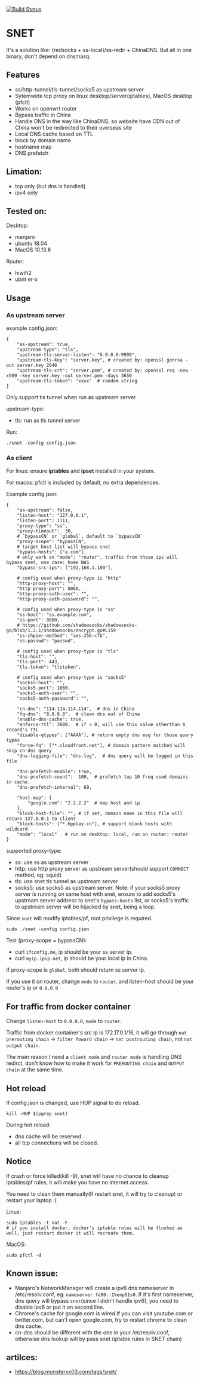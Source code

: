 [![Build Status](https://travis-ci.com/monsterxx03/snet.svg?branch=master)](https://travis-ci.com/monsterxx03/snet)

# SNET

It's a solution like: (redsocks + ss-local)/ss-redir + ChinaDNS. But all in one binary, don't depend on dnsmasq.


## Features

- ss/http-tunnel/tls-tunnel/socks5 as upstream server
- Sytemwide tcp proxy on linux desktop/server(iptables), MacOS desktop (pfctl)
- Works on openwrt router
- Bypass traffic in China
- Handle DNS in the way like ChinaDNS, so website have CDN out of China won't be redirected to their overseas site
- Local DNS cache based on TTL
- block by domain name
- hostname map
- DNS prefetch

## Limation:

- tcp only (but dns is handled)
- ipv4 only

## Tested on:

Desktop:

- manjaro
- ubuntu 18.04
- MacOS 10.13.6

Router:

- hiwifi2
- ubnt er-x

## Usage

### As upstream server

example config.json:

    {
        "as-upstream": true,
        "upstream-type": "tls",
        "upstream-tls-server-listen": "0.0.0.0:9999",
        "upstream-tls-key": "server.key", # created by: openssl genrsa -out server.key 2048
        "upstream-tls-crt": "server.pem", # created by: openssl req -new -x509 -key server.key -out server.pem -days 3650
        "upstream-tls-token": "xxxx"  # random string
    }

Only support tls tunnel when run as upstream server

upstream-type:

- tls: run as tls tunnel server

Run:

    ./snet -config config.json


### As client

For linux: ensure **iptables** and **ipset** installed in your system.

For macos: pfctl is included by default, no extra dependences.

Example config.json:

    {
        "as-upstream": false,
        "listen-host": "127.0.0.1",
        "listen-port": 1111,
        "proxy-type": "ss",
        "proxy-timeout":  30,
        # `bypassCN` or `global`, default to `bypassCN`
        "proxy-scope": "bypassCN",
        # target host list will bypass snet
        "bypass-hosts": ["a.com"],
        # only work on "mode": "router", traffic from those ips will bypass snet, use case: home NAS
        "bypass-src-ips": ["192.168.1.100"],

        # config used when proxy-type is "http"
        "http-proxy-host": "",
        "http-proxy-port": 8080,
        "http-proxy-auth-user": "",
        "http-proxy-auth-password": "",

        # config used when proxy-type is "ss"
        "ss-host": "ss.example.com",
        "ss-port": 8080,
        # https://github.com/shadowsocks/shadowsocks-go/blob/1.2.1/shadowsocks/encrypt.go#L159
        "ss-chpier-method": "aes-256-cfb",
        "ss-passwd": "passwd",

        # config used when proxy-type is "tls"
        "tls-host": "",
        "tls-port": 443,
        "tls-token": "tlstoken",

        # config used when proxy-type is "socks5"
        "socks5-host": "",
        "socks5-port": 1080,
        "socks5-auth-user": "",
        "socks5-auth-password": "",

        "cn-dns": "114.114.114.114",  # dns in China
        "fq-dns": "8.8.8.8",  # clean dns out of China
        "enable-dns-cache": true,
        "enforce-ttl": 3600,  # if > 0, will use this value otherthan A record's TTL
        "disable-qtypes": ["AAAA"], # return empty dns msg for those query types
        "force-fq": ["*.cloudfront.net"], # domain pattern matched will skip cn-dns query
        "dns-logging-file": "dns.log",  # dns query will be logged in this file

        "dns-prefetch-enable": true,
        "dns-prefetch-count":  100,  # prefetch top 10 freq used domains in cache.
        "dns-prefetch-interval": 60, 

        "host-map": {
            "google.com": "2.2.2.2"  # map host and ip
        },
        "block-host-file": "", # if set, domain name in this file will return 127.0.0.1 to client
        "block-hosts": ["*.hpplay.cn"], # support block hosts with wildcard
        "mode": "local"   # run on desktop: local, run on router: router
    }

supported proxy-type:

- ss: use ss as upstream server
- http: use http proxy server as upstream server(should support `CONNECT` method, eg: squid)
- tls: use snet tls tunnel as upstream server
- socks5: use socks5 as upstream server. Note: if your socks5 proxy server is running on same host with snet, ensure to add socks5's upstream server address to snet's `bypass-hosts` list, or socks5's traffic to upstream server will be hijacked by snet, being a loop.

Since `snet` will modify iptables/pf, root privilege is required. 

`sudo ./snet -config config.json`

Test (proxy-scope = bypassCN):

- curl `ifconfig.me`, ip should be your ss server ip.
- curl `myip.ipip.net`, ip should be your local ip in China.

If proxy-scope is `global`, both should return ss server ip.

If you use it on router, change `mode` to `router`, and listen-host should be your router's ip or `0.0.0.0`


## For traffic from docker container

Change `listen-host` to `0.0.0.0`, `mode` to `router`.

Traffic from docker container's src ip is 172.17.0.1/16, it will go through `nat prerouting chain` -> `filter foward chain` -> `nat postrouting chain`, not `nat output chain`.

The main reason I need a `client mode` and `router mode` is handling DNS redirct, don't know how to make it work for `PREROUTING chain` and `OUTPUT chain` at the same time.

## Hot reload

If config.json is changed, use HUP signal to do reload.

    kill -HUP $(pgrep snet)

During hot reload:

- dns cache will be reserved.
- all tcp connections will be closed.

## Notice

If crash or force killed(kill -9), snet will have no chance to cleanup iptables/pf rules, it will make you have no internet access.

You need to clean them manually(If restart snet, it will try to cleanup) or restart your laptop :(

Linux:

    sudo iptables -t nat -F  
    # if you install docker, docker's iptable rules will be flushed as well, just restart docker it will recreate them.

MacOS:

    sudo pfctl -d

## Known issue:

- Manjaro's NetworkManager will create a ipv6 dns nameserver in /etc/resolv.conf, eg: `nameserver fe80::1%enp51s0`.
If it's first nameserver, dns query will bypass `snet`(since I didn't handle ipv6), you need to disable ipv6 or put it on second line.
- Chrome's cache for google.com is wired.If you can visit youtube.com or twitter.com, but can't open google.com, try to restart chrome to clean dns cache.
- cn-dns should be different with the one in your /et/resolv.conf, otherwise dns lookup will by pass snet (iptable rules in SNET chain)

## artilces:

- https://blog.monsterxx03.com/tags/snet/ 
